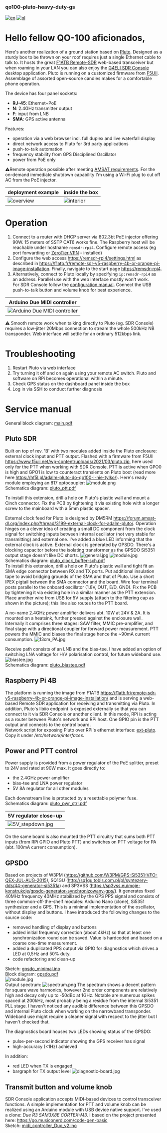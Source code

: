 ### qo100-pluto-heavy-duty-gs
[![en](https://img.shields.io/badge/lang-en-red.svg)](README.md)
[![pl](https://img.shields.io/badge/lang-pl-green.svg)](README.pl.md)

# Hello fellow QO-100 aficionados,
Here's another realization of a ground station based on <a href="https://wiki.analog.com/university/tools/pluto/hacking/hardware#revision_b" target="_blank">Pluto</a>. Designed as a sturdy box to be thrown on your roof requires just a single Ethernet cable to talk to. It hosts the great <a href="https://github.com/F1ATB/Remote-SDR" target="_blank">F1ATB Remote-SDR</a> web-based transceiver but when roaming in your LAN you can also enjoy the <a href="https://www.sdr-radio.com/console" target="_blank">G4ELI SDR Console</a> desktop application. Pluto is running on a customized firmware from <a href="https://www.f5uii.net/wp-content/uploads/2021/03/pluto.zip" target="_blank">F5UII</a>. Assemblage of assorted open-source candies makes for a comfortable phone operation.

The device has four panel sockets:
- **RJ-45**: Ethernet+PoE
- **N**: 2.4GHz transmitter output
- **F**: input from LNB
- **SMA**: GPS active antenna

Features:
- operation via a web browser incl. full duplex and live waterfall display
- direct network access to Pluto for 3rd party applications
- push-to-talk automation
- frequency stability from GPS Disciplined Oscillator
- power from PoE only

:warning:Remote operation possible after meeting <a href="https://forum.amsat-dl.org/index.php?thread/3234-remote-operation-via-qo-100/" target="_blank">AMSAT requirements</a>. For the on-demand immediate shutdown capability I'm using a Wi-Fi plug to cut off AC from the PoE injector.

| deployment example               | inside the box |
|----------------------------------|----------|
| ![overview](pics/deployment.jpg) | ![interior](pics/opened-front.jpg) |


# Operation
1. Connect to a router with DHCP server via 802.3bt PoE injector offering 90W. 15 meters of SSTP CAT6 works fine. The Raspberry host will be reachable under hostname `remsdr-rpi4`. Configure remote access (eg port forwarding or <a href="https://www.zerotier.com" target="_blank">ZeroTier VPN</a> - installed)
2. Configure the web access <a href="https://remsdr-rpi4/settings.html"  target="_blank">https://remsdr-rpi4/settings.html</a> as described in <a href="https://f1atb.fr/remote-sdr-v5-raspberry-4b-or-orange-pi-image-installation/" target="_blank">https://f1atb.fr/remote-sdr-v5-raspberry-4b-or-orange-pi-image-installation</a>. Finally, navigate to the start page <a href="https://remsdr-rpi4" target="_blank">https://remsdr-rpi4</a>.
3. Alternatively, connect to Pluto locally by specifying `ip:remsdr-rpi4` as an address. Parallel use with the web interface mostly won't work.\
 For SDR Console follow the <a href="https://www.sdr-radio.com/EsHail-2" target="_blank">configuration manual</a>. Connect the USB push-to-talk button and volume knob for best experience.
 
| Arduino Due MIDI controller      |
|----------------------------------|
| ![Arduino Due MIDI controller](sw-midi-ctrl/ptt-vol.jpg) |

:warning: Smooth remote work when talking directly to Pluto (eg. SDR Console) requires a low-jitter 20Mbps connection to stream the whole 500kHz NB transponder. Web interface will settle for an ordinary 512kbps link.

# Troubleshooting
1. Restart Pluto via web interface
2. Try turning it off and on again using your remote AC switch. Pluto and software on RPi becomes operational within a minute.
3. Check GPS status on the dashboard panel inside the box
4. Log in via SSH to conduct further diagnosis

# Service manual
General block diagram: [main.pdf](hw-block-diagrams/main.pdf)

## Pluto SDR
Built on top of rev. 'B' with two modules added inside the Pluto enclosure: external clock input and PTT output. Flashed with a firmware from F5UII https://www.f5uii.net/wp-content/uploads/2021/03/pluto.zip, here used only for the PTT when working with SDR Console. PTT is active when GPO0 is high and GPO1 is low to counteract transients on Pluto boot (read more here https://hf5l.pl/adalm-pluto-do-qo100-i-nie-tylko/). Here's ready module employing an 817 optocoupler: ![module.png](hw-pluto-ptt/module.png) \
Schematics diagram: [pluto_ptt.pdf](hw-pluto-ptt/pluto_ptt.pdf)

To install this extension, drill a hole on Pluto's plastic wall and mount a Cinch connector. Fix the PCB by tightening it via existing hole with a longer screw to the mainboard with a 5mm plastic spacer.

External clock feed for Pluto is designed by DM5RM https://forum.amsat-dl.org/index.php?thread/3199-external-clock-for-adalm-pluto/. Operation hinges on a clever idea of creating a small DC component from the clock signal for switching inputs between internal oscillator (not very stable for transmitting) and external one. I've added a blue LED informing that the external clock is active. External clock is generated by GPSDO. There's a blocking capacitor before the isolating transformer as the GPSDO Si5351 output stage doesn't like DC shorts.
![general.jpg](hw-pluto-ext-clock/general.jpg)
![module.jpg](hw-pluto-ext-clock/module.jpg)
Schematics diagram: [pluto_clock_buffer-sch.pdf](hw-pluto-ext-clock/pluto_clock_buffer-sch.pdf) \
To install this extension, drill a hole on Pluto's plastic wall and tight fit an SMA edge connector between RX and TX ports. Put additional insulation tape to avoid bridging grounds of the SMA and that of Pluto. Use a short IPEX pigtail between the SMA connector and the board. Wire four terminal posts parallel to the onboard oscillator (1.8V, OUT, E/D, GND). Fix the PCB by tightening it via existing hole in a similar manner as the PTT extension. Place another wire from USB for 5V supply (attach to the filtering cap as shown in the picture); this line also routes to the PTT board.

A no-name 2.4GHz power amplifier delivers abt. 10W at 24V & 2A. It is mounted on a heatsink, further pressed against the enclosure wall. Internally it comprises three stages: SAW filter, MMIC pre-amplifier, and final stage with a directional coupler for forward power measurement. PTT powers the MMIC and biases the final stage hence the ~90mA current consumption.
![13cm_PA.jpg](pics/13cm_PA.jpg)

Receive path consists of an LNB and the bias-tee. I have added an option of switching LNA voltage for H/V polarisation control, for future wideband use.
![biastee.jpg](hw-biastee-lna/biastee.jpg) \
Schematics diagram: [pluto_biastee.pdf](hw-biastee-lna/pluto_biastee.pdf)

## Raspberry Pi 4B
The platform is running the image from F1ATB https://f1atb.fr/remote-sdr-v5-raspberry-4b-or-orange-pi-image-installation/ and is serving a web-based Remote SDR application for receiving and transmitting via Pluto. In addition, Pluto's libiio endpoint is exposed externally so that you can connect to it via SDR Console or another client. In this mode, RPi is acting as a router between Pluto's network and RPi host. One GPIO pin is the PTT output and connects to the control board. \
Network script for exposing Pluto over RPi's ethernet interface: [ext-pluto](scripts/ext-pluto). Copy it under _/etc/network/interfaces_.

## Power and PTT control
Power supply is provided from a power regulator of the PoE splitter, preset to 24V and rated at 90W max. It goes directly to:
- the 2.4GHz power amplifier
- bias-tee and LNA power regulator
- 5V 8A regulator for all other modules

Each downstream line is protected by a resettable polymer fuse. \
Schematics diagram: [pluto_pwr_ctrl.pdf](hw-psu-ctrl/pluto_pwr_ctrl.pdf) 

| 5V regulator close-up                           |
|-------------------------------------------------|
| ![5V_stepdown.jpg](hw-psu-ctrl/5V_stepdown.jpg) |

On the same board is also mounted the PTT circuitry that sums both PTT inputs (from RPi GPIO and Pluto PTT) and switches on PTT voltage for PA (abt. 100mA current consumption).

## GPSDO
Based on projects of W3PM (https://github.com/W3PM/GPS-Si5351-VFO-QEX-JUL-AUG-2015), SQ1GU (http://sq1gu.tobis.com.pl/pl/syntezery-dds/44-generator-si5351a) and SP3VSS (https://sp3vss.eu/moje-konstrukcje/gpsdo-generator-synchronizowany-gps/).
It generates fixed 40MHz frequency 40MHz stabilized by the GPS PPS signal and consists of three common-off-the-shelf modules: Arduino Nano (clone), Si5351 synthesizer and a GPS.
This is a minimal implementation of the oscillator, without display and buttons. I have introduced the following changes to the source code:
- removed handling of display and buttons
- added initial frequency correction (about 4kHz) so that at least one synchronization round can be saved. Value is hardcoded and based on a coarse one-time measurement.
- added a duplicated PPS output via GPIO for diagnostics which drives a LED at 0,5Hz and 50% duty.
- code refactoring and clean-up

Sketch: [gpsdo_minimal.ino](hw-gpsdo/gpsdo_minimal.ino) \
Block diagram: [gpsdo.pdf](hw-gpsdo/gpsdo.pdf) \
![module.jpg](hw-gpsdo/module.jpg) \
Output spectrum: ![spectrum.png](hw-gpsdo/spectrum.png)
The spectrum shows a decent pattern for square wave harmonics, however 2nd order components are relatively high and decay only up to -50dBc at 1GHz. Notable are numerous spikes spaced at 200kHz, most probably being a residue from the internal Si5351 PLL stage. I haven't noticed any audible difference between this GPSDO and internal Pluto clock when working on the narrowband transponder. Wideband use might require a cleaner signal with respect to the jitter but I haven't checked that.

The diagnostics board houses two LEDs showing status of the GPSDO:
- pulse-per-second indicator showing the GPS receiver has signal
- high-accuracy (<1Hz) achieved

In addition:
- red LED when TX is engaged
- bargraph for TX output level
![diagnostic-board.jpg](hw-diagnostics/diagnostic-board.jpg)

## Transmit button and volume knob
SDR Console application accepts MIDI-based devices to control transceiver functions. A simple implementation for PTT and volume knob can be realized using an Arduino module with USB device native support. I've used a clone: _Due R3 SAM3X8E CORTEX-M3_. 
I based on the project presented here: https://go.musiconerd.com/code-gen-basic \
Sketch: [midi_controller_Duo_v2.ino](sw-midi-ctrl%2Fmidi_controller_Duo_v2/midi_controller_Duo_v2.ino)

